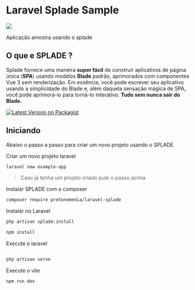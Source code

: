 # Laravel Splade Sample

<img src="https://raw.githubusercontent.com/protonemedia/laravel-splade/main/logo.svg" />

Aplicação amostra usando o splade 


## O que e SPLADE ? 


Splade fornece uma maneira **super fácil** de construir aplicativos de página única (**SPA**) usando modelos **Blade** padrão, aprimorados com componentes Vue 3 sem renderização. Em essência, você pode escrever seu aplicativo usando a simplicidade do Blade e, além daquela sensação mágica de SPA, você pode aprimorá-lo para torná-lo interativo. **Tudo sem nunca sair do Blade.**


[![Latest Version on Packagist](https://img.shields.io/packagist/v/protonemedia/laravel-splade.svg)](https://packagist.org/packages/protonemedia/laravel-splade)


## Iniciando 

Abaixo o passo a passo para criar um novo projeto usando o SPLADE

Criar um novo projeto laravel

```bash
laravel new example-app

```
> Caso já tenha um projeto criado pule o passo acima


Instalar  SPLADE com o composer
```bash
composer require protonemedia/laravel-splade

```

Instalar no Laravel
```bash
php artisan splade:install

```

```bash
npm install

```

Execute o laravel

```bash

php artisan serve

```

Execute o vite

```bash
npm run dev

```
